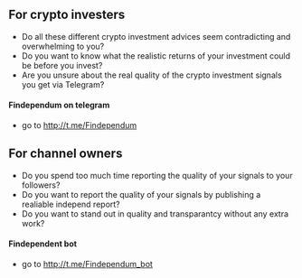 ## For crypto investers
- Do all these different crypto investment advices seem contradicting and overwhelming to you?
- Do you want to know what the realistic returns of your investment could be before you invest?
- Are you unsure about the real quality of the crypto investment signals you get via Telegram?

#### Findependum on telegram
- go to <http://t.me/Findependum>
 


## For channel owners
- Do you spend too much time reporting the quality of your signals to your followers?
- Do you want to report the quality of your signals by publishing a realiable independ report?
- Do you want to stand out in quality and transparantcy without any extra work?

#### Findependent bot
- go to <http://t.me/Findependum_bot>
